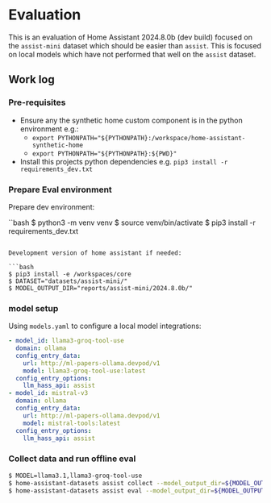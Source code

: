 # Evaluation

This is an evaluation of Home Assistant 2024.8.0b (dev build) focused on the
`assist-mini` dataset which should be easier than `assist`. This is focused on
local models which have not performed that well on the `assist` dataset.

## Work log

### Pre-requisites

- Ensure any the synthetic home custom component is in the python environment e.g.:
  - `export PYTHONPATH="${PYTHONPATH}:/workspace/home-assistant-synthetic-home`
  - `export PYTHONPATH="${PYTHONPATH}:${PWD}"`
- Install this projects python dependencies e.g. `pip3 install -r requirements_dev.txt`

### Prepare Eval environment

Prepare dev environment:

``bash
$ python3 -m venv venv
$ source venv/bin/activate
$ pip3 install -r requirements_dev.txt
```

Development version of home assistant if needed:

```bash
$ pip3 install -e /workspaces/core
$ DATASET="datasets/assist-mini/"
$ MODEL_OUTPUT_DIR="reports/assist-mini/2024.8.0b/"
```

### model setup

Using `models.yaml` to configure a local model integrations:

```yaml
- model_id: llama3-groq-tool-use
  domain: ollama
  config_entry_data:
    url: http://ml-papers-ollama.devpod/v1
    model: llama3-groq-tool-use:latest
  config_entry_options:
    llm_hass_api: assist
- model_id: mistral-v3
  domain: ollama
  config_entry_data:
    url: http://ml-papers-ollama.devpod/v1
    model: mistral-tools:latest
  config_entry_options:
    llm_hass_api: assist
```

### Collect data and run offline eval


```bash
$ MODEL=llama3.1,llama3-groq-tool-use
$ home-assistant-datasets assist collect --model_output_dir=${MODEL_OUTPUT_DIR} --dataset=${DATASET} --models=${MODEL}
$ home-assistant-datasets assist eval --model_output_dir=${MODEL_OUTPUT_DIR} --output_type=csv > ${MODEL_OUTPUT_DIR}/report.csv
```

